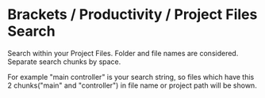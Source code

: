 # Brackets / Productivity / Project Files Search
Search within your Project Files. Folder and file names are considered. Separate search chunks by space.

For example "main controller" is your search string, so files which have this 2 chunks("main" and "controller") in file name or project path will be shown.
